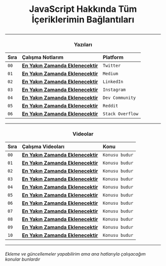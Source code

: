 <h1 align="center"> JavaScript Hakkında Tüm İçeriklerimin Bağlantıları <h2>

<hr/>

<h3 align="center">Yazıları </h2>

| Sıra | Çalışma Notlarım                | Platform     
| :-------- | :------------------------- | :-------  
| `00` | **[En Yakın Zamanda Eklenecektir]()** | `Twitter`
| `01` | **[En Yakın Zamanda Eklenecektir]()** | `Medium` 
| `02` | **[En Yakın Zamanda Eklenecektir]()** | `LinkedIn`
| `03` | **[En Yakın Zamanda Eklenecektir]()** | `Instagram`
| `04` | **[En Yakın Zamanda Eklenecektir]()** | `Dev Community`
| `05` | **[En Yakın Zamanda Eklenecektir]()** | `Reddit`
| `06` |**[En Yakın Zamanda Eklenecektir]()** | `Stack Overflow`


<hr/>

<h3 align="center">Videolar </h3>

| Sıra | Çalışma Videoları                | Konu     
| :-------- | :------------------------- | :-------  
| `00` | **[En Yakın Zamanda Eklenecektir]()** | `Konusu budur`
| `01` | **[En Yakın Zamanda Eklenecektir]()** | `Konusu budur` 
| `02` | **[En Yakın Zamanda Eklenecektir]()** | `Konusu budur`
| `03` | **[En Yakın Zamanda Eklenecektir]()** | `Konusu budur`
| `04` | **[En Yakın Zamanda Eklenecektir]()** | `Konusu budur`
| `05` | **[En Yakın Zamanda Eklenecektir]()** | `Konusu budur`
| `06` |**[En Yakın Zamanda Eklenecektir]()** | `Konusu budur`
| `07` | **[En Yakın Zamanda Eklenecektir]()** | `Konusu budur`
| `08` | **[En Yakın Zamanda Eklenecektir]()** | `Konusu budur`
| `09` | **[En Yakın Zamanda Eklenecektir]()** | `Konusu budur`
| `10` | **[En Yakın Zamanda Eklenecektir]()** | `Konusu budur`
 
<hr/>
 
###### Ekleme ve güncellemeler yapabilirim ama ana hatlarıyla çalışacağım konular bunlardır